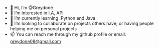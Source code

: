 - 👋 Hi, I’m @Greydone
- 👀 I’m interested in I.A, API
- 🌱 I’m currently learning .Python and Java
- 💞️ I’m looking to collaborate on projects others have, or having people helping me on personal projects
- 📫 You can reach me through my github profile or email: greydone08@gmail.com

